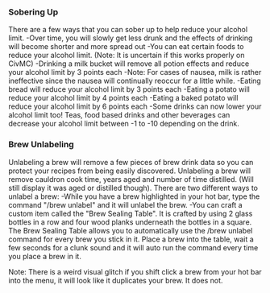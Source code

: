 ### Sobering Up

There are a few ways that you can sober up to help reduce your alcohol limit.
    -Over time, you will slowly get less drunk and the effects of drinking will become 
    shorter and more spread out
    -You can eat certain foods to reduce your alcohol limit. (Note: It is uncertain if 
    this works properly on CivMC)
        -Drinking a milk bucket will remove all potion effects and reduce your alcohol 
        limit by 3 points each
            -Note: For cases of nausea, milk is rather ineffective since the nausea will 
            continually reoccur for a little while.
        -Eating bread will reduce your alcohol limit by 3 points each
        -Eating a potato will reduce your alcohol limit by 4 points each
        -Eating a baked potato will reduce your alcohol limit by 6 points each
    -Some drinks can now lower your alcohol limit too! Teas, food based drinks and other 
    beverages can decrease your alcohol limit between -1 to -10 depending on the drink.

### Brew Unlabeling

Unlabeling a brew will remove a few pieces of brew drink data so you can protect your recipes 
from being easily discovered. Unlabeling a brew will remove cauldron cook time, years aged and 
number of time distilled. (Will still display it was aged or distilled though). There are two
different ways to unlabel a brew:
    -While you have a brew highlighted in your hot bar, type the command "/brew unlabel" and it 
    will unlabel the brew.
    -You can craft a custom item called the "Brew Sealing Table". It is crafted by using 2 glass 
    bottles in a row and four wood planks underneath the bottles in a square. The Brew Sealing 
    Table allows you to automatically use the /brew unlabel command for every brew you stick in it. 
    Place a brew into the table, wait a few seconds for a clunk sound and it will auto run the 
    command every time you place a brew in it.

Note: There is a weird visual glitch if you shift click a brew from your hot bar into the menu, it
will look like it duplicates your brew. It does not. 
